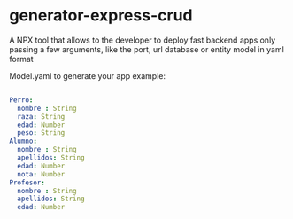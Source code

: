 # generator-express-crud
 A NPX tool that allows to the developer to deploy fast backend apps only passing a few arguments, like the port, url database or entity model in yaml format

Model.yaml to generate your app example:
```YAML

Perro:
  nombre : String
  raza: String
  edad: Number
  peso: String
Alumno: 
  nombre : String
  apellidos: String
  edad: Number
  nota: Number
Profesor: 
  nombre : String
  apellidos: String
  edad: Number
```
